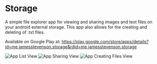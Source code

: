 # Storage
A simple file explorer app for viewing and sharing images and text files on your android external storage. This app also allows for the creating and deleting of .txt files. 

Available on Google Play at: https://play.google.com/store/apps/details?id=me.jamesstevenson.storage&rdid=me.jamesstevenson.storage

![App List View](https://lh3.googleusercontent.com/lgoZENseMa9vr0fMzPIJT-Vx6vksiT2wufE3G_73PWzDOamk-K569e1b6hBzje4JtwU=w720-h310-rw)
![App Sharing View](https://lh3.googleusercontent.com/JltMNO336KZLknlPmxv1xfbmRn2OFJvRD7oVvLOwiFY4lXLbsrBSvv_j1TnDYN8B7WM=w720-h310-rw)
![App Creating Files View](https://lh3.googleusercontent.com/eS4M22p6aNlkn8GE-8ZSMRaM7m8Ma0P_garoQRfX6MLujsrXhhuK3cT-Ji6DPvFj-5c=w720-h310-rw)
